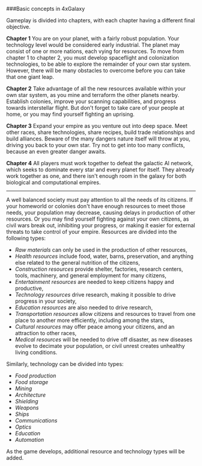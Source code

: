 ###Basic concepts in 4xGalaxy

Gameplay is divided into chapters, with each chapter having a different final objective.

**Chapter 1**
You are on your planet, with a fairly robust population.  Your technology level would be considered
early industrial.  The planet may consist of one or more nations, each vying for resources.  To move 
from chapter 1 to chapter 2, you must develop spaceflight and colonization technologies, to be able
to explore the remainder of your own star system.  However, there will be many obstacles to overcome
before you can take that one giant leap.

**Chapter 2**
Take advantage of all the new resources available within your own star system, as you mine and
terraform the other planets nearby.  Establish colonies, improve your scanning capabilities,
and progress towards interstellar flight.  But don't forget to take care of your people at home,
or you may find yourself fighting an uprising.

**Chapter 3**
Expand your empire as you venture out into deep space.  Meet other races, share technologies, 
share recipes, build trade relationships and build alliances.  Beware of the many dangers nature
itself will throw at you, driving you back to your own star.  Try not to get into too many conflicts,
because an even greater danger awaits.

**Chapter 4**
All players must work together to defeat the galactic AI network, which seeks to dominate every
star and every planet for itself.  They already work together as one, and there isn't enough room
in the galaxy for both biological and computational empires.  

---

A well balanced society must pay attention to all the needs of its citizens.  If your homeworld
or colonies don't have enough resources to meet those needs, your population may decrease, causing
delays in production of other resources.  Or you may find yourself fighting against your own
citizens, as civil wars break out, inhibiting your progress, or making it easier for external
threats to take control of your empire.  Resources are divided into the following types:
- *Raw materials* can only be used in the production of other resources,
- *Health resources* include food, water, barns, preservation, and anything else related 
to the general nutrition of the citizens,
- *Construction resources* provide shelter, factories, research centers, tools, machinery,
and general employment for many citizens,
- *Entertainment resources* are needed to keep citizens happy and productive,
- *Technology resources* drive research, making it possible to drive progress in your society,
- *Education resources* are also needed to drive research,
- *Transportation resources* allow citizens and resources to travel from one place to another
more efficiently, including among the stars,
- *Cultural resources* may offer peace among your citizens, and an attraction to other races,
- *Medical resources* will be needed to drive off disaster, as new diseases evolve to decimate
your population, or civil unrest creates unhealthy living conditions.

Similarly, technology can be divided into types:
- *Food production*
- *Food storage*
- *Mining*
- *Architecture*
- *Shielding*
- *Weapons*
- *Ships*
- *Communications*
- *Optics*
- *Education*
- *Automation*

As the game develops, additional resource and technology types will be added.
